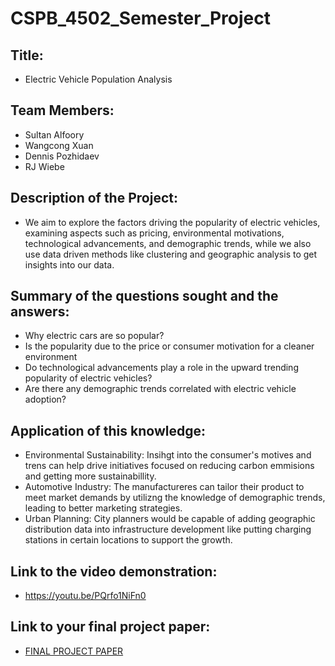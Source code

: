 # CSPB_4502_Semester_Project

## Title:
  * Electric Vehicle Population Analysis

## Team Members:
  * Sultan Alfoory
  * Wangcong Xuan
  * Dennis Pozhidaev
  * RJ Wiebe
 
## Description of the Project:
  * We aim to explore the factors driving the popularity of electric vehicles, examining aspects such as pricing, environmental motivations, technological advancements, and demographic trends, while we also use data driven methods like clustering and geographic analysis to get insights into our data.

## Summary of the questions sought and the answers:
  * Why electric cars are so popular?
  * Is the popularity due to the price or consumer motivation for a cleaner environment
  * Do technological advancements play a role in the upward trending popularity of electric vehicles?
  * Are there any demographic trends correlated with electric vehicle adoption?

## Application of this knowledge:
  * Environmental Sustainability: Insihgt into the consumer's motives and trens can help drive initiatives focused on reducing carbon emmisions and getting more sustainabillity.
  * Automotive Industry: The manufactureres can tailor their product to meet market demands by utilizng the knowledge of demographic trends, leading to better marketing strategies.
  * Urban Planning: City planners would be capable of adding geographic distribution data into infrastructure development like putting charging stations in certain locations to support the growth.
    
## Link to the video demonstration:
  * https://youtu.be/PQrfo1NiFn0
    
## Link to your final project paper:
  * [FINAL PROJECT PAPER](https://www.overleaf.com/9652367945wgdncxbcqmgr#53620c)

